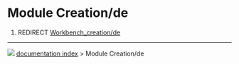 # Module Creation/de
1.  REDIRECT [Workbench_creation/de](Workbench_creation/de.md)



---
![](images/Button_right.svg) [documentation index](../README.md) > Module Creation/de
